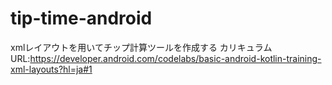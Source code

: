 # tip-time-android

xmlレイアウトを用いてチップ計算ツールを作成する
カリキュラム URL:https://developer.android.com/codelabs/basic-android-kotlin-training-xml-layouts?hl=ja#1

